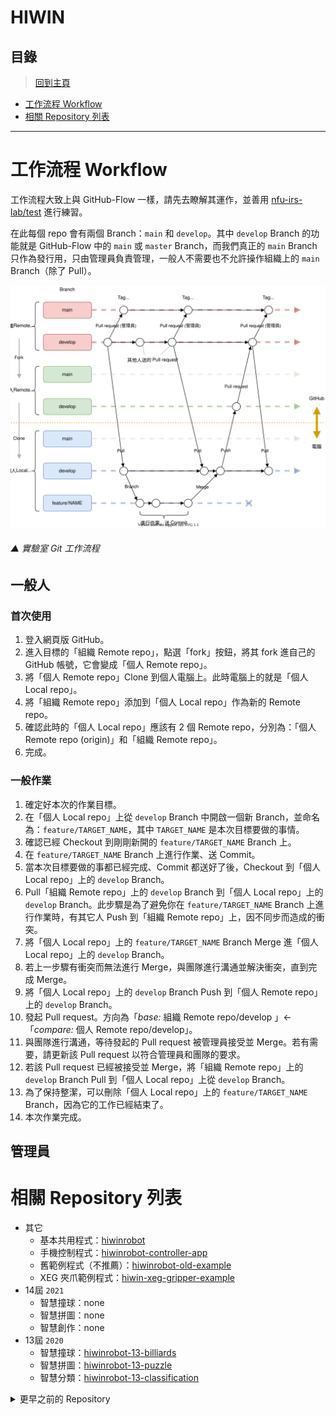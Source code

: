 # HIWIN
## 目錄
> [回到主頁](../README.md#目錄)

- [工作流程 Workflow](#工作流程-workflow)
- [相關 Repository 列表](#相關-Repository-列表)

---
# 工作流程 Workflow
工作流程大致上與 GitHub-Flow 一樣，請先去瞭解其運作，並善用 [nfu-irs-lab/test](https://github.com/nfu-irs-lab/test) 進行練習。

在此每個 repo 會有兩個 Branch：`main` 和 `develop`。其中 `develop` Branch 的功能就是 GitHub-Flow 中的 `main` 或 `master` Branch，而我們真正的 `main` Branch 只作為發行用，只由管理員負責管理，一般人不需要也不允許操作組織上的 `main` Branch（除了 Pull）。


[![圖解實驗室Git工作流程](../figs/實驗室Git工作流程_1.svg)](../figs/實驗室Git工作流程_1.svg)
###### ▲ 實驗室 Git 工作流程

## 一般人
### 首次使用
1. 登入網頁版 GitHub。
2. 進入目標的「組織 Remote repo」，點選「fork」按鈕，將其 fork 進自己的 GitHub 帳號，它會變成「個人 Remote repo」。
3. 將「個人 Remote repo」Clone 到個人電腦上。此時電腦上的就是「個人 Local repo」。
4. 將「組織 Remote repo」添加到「個人 Local repo」作為新的 Remote repo。
5. 確認此時的「個人 Local repo」應該有 2 個 Remote repo，分別為：「個人 Remote repo (origin)」和「組織 Remote repo」。
6. 完成。

### 一般作業
1. 確定好本次的作業目標。
2. 在「個人 Local repo」上從 `develop` Branch 中開啟一個新 Branch，並命名為：`feature/TARGET_NAME`，其中 `TARGET_NAME` 是本次目標要做的事情。
3. 確認已經 Checkout 到剛剛新開的 `feature/TARGET_NAME` Branch 上。
4. 在 `feature/TARGET_NAME` Branch 上進行作業、送 Commit。
5. 當本次目標要做的事都已經完成、Commit 都送好了後，Checkout 到「個人 Local repo」上的 `develop` Branch。
6. Pull「組織 Remote repo」上的 `develop` Branch 到「個人 Local repo」上的 `develop` Branch。此步驟是為了避免你在 `feature/TARGET_NAME` Branch 上進行作業時，有其它人 Push 到「組織 Remote repo」上，因不同步而造成的衝突。
7. 將「個人 Local repo」上的 `feature/TARGET_NAME` Branch Merge 進「個人 Local repo」上的 `develop` Branch。
8. 若上一步驟有衝突而無法進行 Merge，與團隊進行溝通並解決衝突，直到完成 Merge。
9. 將「個人 Local repo」上的 `develop` Branch Push 到「個人 Remote repo」上的 `develop` Branch。
10. 發起 Pull request。方向為「*base:* 組織 Remote repo/develop 」←「*compare:* 個人 Remote repo/develop」。
11. 與團隊進行溝通，等待發起的 Pull request 被管理員接受並 Merge。若有需要，請更新該 Pull request 以符合管理員和團隊的要求。
12. 若該 Pull request 已經被接受並 Merge，將「組織 Remote repo」上的 `develop` Branch Pull 到「個人 Local repo」上從 `develop` Branch。
13. 為了保持整潔，可以刪除「個人 Local repo」上的 `feature/TARGET_NAME` Branch，因為它的工作已經結束了。
14. 本次作業完成。

## 管理員

# 相關 Repository 列表
- 其它
  - 基本共用程式：[hiwinrobot](https://github.com/nfu-irs-lab/hiwinrobot)
  - 手機控制程式：[hiwinrobot-controller-app](https://github.com/nfu-irs-lab/hiwinrobot-controller-app)
  - 舊範例程式（不推薦）：[hiwinrobot-old-example](https://github.com/nfu-irs-lab/hiwinrobot-old-example/tree/master)
  - XEG 夾爪範例程式：[hiwin-xeg-gripper-example](https://github.com/nfu-irs-lab/hiwin-xeg-gripper-example)
- 14屆 `2021`
  - 智慧撞球：none
  - 智慧拼圖：none
  - 智慧創作：none
- 13屆 `2020`
  - 智慧撞球：[hiwinrobot-13-billiards](https://github.com/nfu-irs-lab/hiwinrobot-13-billiards)
  - 智慧拼圖：[hiwinrobot-13-puzzle](https://github.com/nfu-irs-lab/hiwinrobot-13-puzzle)
  - 智慧分類：[hiwinrobot-13-classification](https://github.com/nfu-irs-lab/hiwinrobot-13-classification)

<details>
  <summary>更早之前的 Repository</summary>

- 12屆 `2019`
  - 智慧撞球：[hiwinrobot-12-billiards](https://github.com/nfu-irs-lab/hiwinrobot-12-billiards)
  - 智慧搖飲：[hiwinrobot-12-shake-drink](https://github.com/nfu-irs-lab/hiwinrobot-12-shake-drink)
  - 智慧分類：[hiwinrobot-12-classification](https://github.com/nfu-irs-lab/hiwinrobot-12-classification)
- 11屆 `2018`
  - 智慧堆疊：[hiwinrobot-11-stacked](https://github.com/nfu-irs-lab/hiwinrobot-11-stacked)
  - 智慧分類：[hiwinrobot-11-classification](https://github.com/nfu-irs-lab/hiwinrobot-11-classification)
  - 機械揮毫：[hiwinrobot-11-brush](https://github.com/nfu-irs-lab/hiwinrobot-11-brush)
  - 智慧澆注：[hiwinrobot-11-pouring](https://github.com/nfu-irs-lab/hiwinrobot-11-pouring)
- 10屆 `2017`
  - 智慧堆疊：[hiwinrobot-10-stacked](https://github.com/nfu-irs-lab/hiwinrobot-10-stacked)
  - 機械揮毫：[hiwinrobot-10-brush](https://github.com/nfu-irs-lab/hiwinrobot-10-brush)
  - 眼明手快：[hiwinrobot-10-sharp-eyes](https://github.com/nfu-irs-lab/hiwinrobot-10-sharp-eyes)
  - 智慧裝配：[hiwinrobot-10-assembly](https://github.com/nfu-irs-lab/hiwinrobot-10-assembly)

</details>
